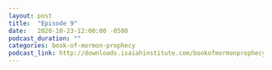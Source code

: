 ```yaml
---
layout: post
title:  "Episode 9"
date:   2020-10-23-12:00:00 -0500
podcast_duration: ""
categories: book-of-mormon-prophecy
podcast_link: http://downloads.isaiahinstitute.com/bookofmormonprophecypodcast/Episode_09_v1.mp3
---
```

